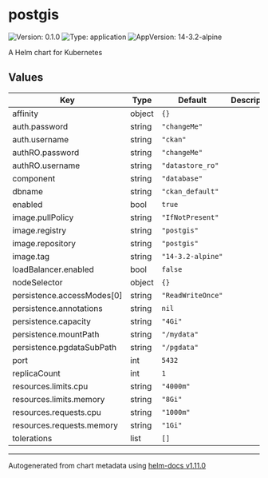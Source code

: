 # postgis

![Version: 0.1.0](https://img.shields.io/badge/Version-0.1.0-informational?style=flat-square) ![Type: application](https://img.shields.io/badge/Type-application-informational?style=flat-square) ![AppVersion: 14-3.2-alpine](https://img.shields.io/badge/AppVersion-14--3.2--alpine-informational?style=flat-square)

A Helm chart for Kubernetes

## Values

| Key | Type | Default | Description |
|-----|------|---------|-------------|
| affinity | object | `{}` |  |
| auth.password | string | `"changeMe"` |  |
| auth.username | string | `"ckan"` |  |
| authRO.password | string | `"changeMe"` |  |
| authRO.username | string | `"datastore_ro"` |  |
| component | string | `"database"` |  |
| dbname | string | `"ckan_default"` |  |
| enabled | bool | `true` |  |
| image.pullPolicy | string | `"IfNotPresent"` |  |
| image.registry | string | `"postgis"` |  |
| image.repository | string | `"postgis"` |  |
| image.tag | string | `"14-3.2-alpine"` |  |
| loadBalancer.enabled | bool | `false` |  |
| nodeSelector | object | `{}` |  |
| persistence.accessModes[0] | string | `"ReadWriteOnce"` |  |
| persistence.annotations | string | `nil` |  |
| persistence.capacity | string | `"4Gi"` |  |
| persistence.mountPath | string | `"/mydata"` |  |
| persistence.pgdataSubPath | string | `"/pgdata"` |  |
| port | int | `5432` |  |
| replicaCount | int | `1` |  |
| resources.limits.cpu | string | `"4000m"` |  |
| resources.limits.memory | string | `"8Gi"` |  |
| resources.requests.cpu | string | `"1000m"` |  |
| resources.requests.memory | string | `"1Gi"` |  |
| tolerations | list | `[]` |  |

----------------------------------------------
Autogenerated from chart metadata using [helm-docs v1.11.0](https://github.com/norwoodj/helm-docs/releases/v1.11.0)
